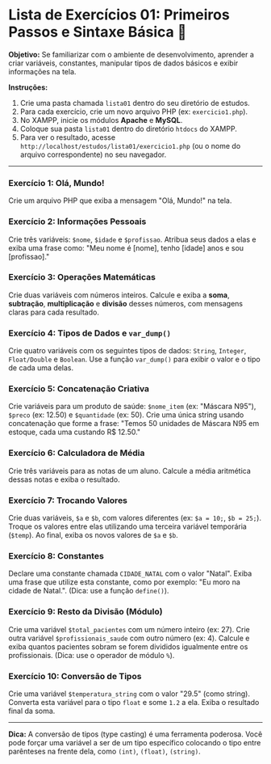 # Lista de Exercícios 01: Primeiros Passos e Sintaxe Básica 🏁

**Objetivo:** Se familiarizar com o ambiente de desenvolvimento, aprender a criar variáveis, constantes, manipular tipos de dados básicos e exibir informações na tela.

**Instruções:**
1.  Crie uma pasta chamada `lista01` dentro do seu diretório de estudos.
2.  Para cada exercício, crie um novo arquivo PHP (ex: `exercicio1.php`).
3.  No XAMPP, inicie os módulos **Apache** e **MySQL**.
4.  Coloque sua pasta `lista01` dentro do diretório `htdocs` do XAMPP.
5.  Para ver o resultado, acesse `http://localhost/estudos/lista01/exercicio1.php` (ou o nome do arquivo correspondente) no seu navegador.

---

### Exercício 1: Olá, Mundo!
Crie um arquivo PHP que exiba a mensagem "Olá, Mundo!" na tela.

### Exercício 2: Informações Pessoais
Crie três variáveis: `$nome`, `$idade` e `$profissao`. Atribua seus dados a elas e exiba uma frase como: "Meu nome é [nome], tenho [idade] anos e sou [profissao]."

### Exercício 3: Operações Matemáticas
Crie duas variáveis com números inteiros. Calcule e exiba a **soma**, **subtração**, **multiplicação** e **divisão** desses números, com mensagens claras para cada resultado.

### Exercício 4: Tipos de Dados e `var_dump()`
Crie quatro variáveis com os seguintes tipos de dados: `String`, `Integer`, `Float/Double` e `Boolean`. Use a função `var_dump()` para exibir o valor e o tipo de cada uma delas.

### Exercício 5: Concatenação Criativa
Crie variáveis para um produto de saúde: `$nome_item` (ex: "Máscara N95"), `$preco` (ex: 12.50) e `$quantidade` (ex: 50). Crie uma única string usando concatenação que forme a frase: "Temos 50 unidades de Máscara N95 em estoque, cada uma custando R$ 12.50."

### Exercício 6: Calculadora de Média
Crie três variáveis para as notas de um aluno. Calcule a média aritmética dessas notas e exiba o resultado.

### Exercício 7: Trocando Valores
Crie duas variáveis, `$a` e `$b`, com valores diferentes (ex: `$a = 10;`, `$b = 25;`). Troque os valores entre elas utilizando uma terceira variável temporária (`$temp`). Ao final, exiba os novos valores de `$a` e `$b`.

### Exercício 8: Constantes
Declare uma constante chamada `CIDADE_NATAL` com o valor "Natal". Exiba uma frase que utilize esta constante, como por exemplo: "Eu moro na cidade de Natal.". (Dica: use a função `define()`).

### Exercício 9: Resto da Divisão (Módulo)
Crie uma variável `$total_pacientes` com um número inteiro (ex: 27). Crie outra variável `$profissionais_saude` com outro número (ex: 4). Calcule e exiba quantos pacientes sobram se forem divididos igualmente entre os profissionais. (Dica: use o operador de módulo `%`).

### Exercício 10: Conversão de Tipos
Crie uma variável `$temperatura_string` com o valor "29.5" (como string). Converta esta variável para o tipo `float` e some `1.2` a ela. Exiba o resultado final da soma.

---

**Dica:** A conversão de tipos (type casting) é uma ferramenta poderosa. Você pode forçar uma variável a ser de um tipo específico colocando o tipo entre parênteses na frente dela, como `(int)`, `(float)`, `(string)`.
